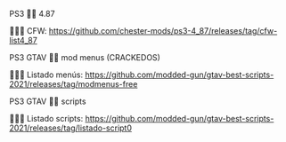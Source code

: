  PS3  🏴‍☠️ 4.87 
 
🕵️‍♂️📢 CFW: https://github.com/chester-mods/ps3-4_87/releases/tag/cfw-list4_87

 PS3 GTAV 🏴‍☠️ mod menus (CRACKEDOS)
 
🕵️‍♂️📢 Listado menús: https://github.com/modded-gun/gtav-best-scripts-2021/releases/tag/modmenus-free

 PS3 GTAV 🏴‍☠️ scripts
 
🕵️‍♂️📢 Listado scripts: https://github.com/modded-gun/gtav-best-scripts-2021/releases/tag/listado-script0
